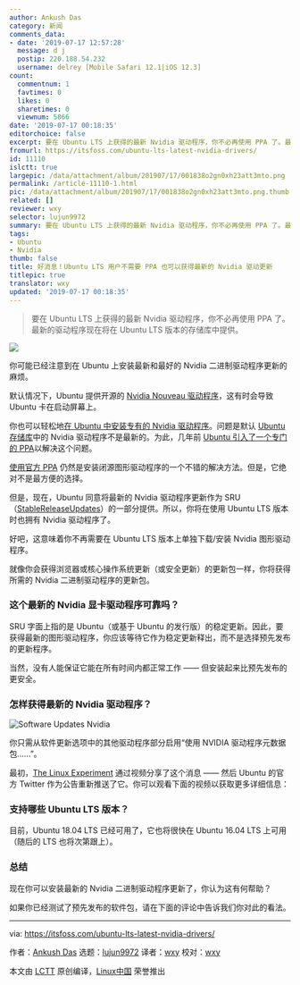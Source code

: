 ```yaml
---
author: Ankush Das
category: 新闻
comments_data:
- date: '2019-07-17 12:57:28'
  message: d j
  postip: 220.188.54.232
  username: delrey [Mobile Safari 12.1|iOS 12.3]
count:
  commentnum: 1
  favtimes: 0
  likes: 0
  sharetimes: 0
  viewnum: 5866
date: '2019-07-17 00:18:35'
editorchoice: false
excerpt: 要在 Ubuntu LTS 上获得的最新 Nvidia 驱动程序，你不必再使用 PPA 了。最新的驱动程序现在将在 Ubuntu LTS 版本的存储库中提供。
fromurl: https://itsfoss.com/ubuntu-lts-latest-nvidia-drivers/
id: 11110
islctt: true
largepic: /data/attachment/album/201907/17/001838o2gn0xh23att3mto.png
permalink: /article-11110-1.html
pic: /data/attachment/album/201907/17/001838o2gn0xh23att3mto.png.thumb.jpg
related: []
reviewer: wxy
selector: lujun9972
summary: 要在 Ubuntu LTS 上获得的最新 Nvidia 驱动程序，你不必再使用 PPA 了。最新的驱动程序现在将在 Ubuntu LTS 版本的存储库中提供。
tags:
- Ubuntu
- Nvidia
thumb: false
title: 好消息！Ubuntu LTS 用户不需要 PPA 也可以获得最新的 Nvidia 驱动更新
titlepic: true
translator: wxy
updated: '2019-07-17 00:18:35'
---
```



> 
> 要在 Ubuntu LTS 上获得的最新 Nvidia 驱动程序，你不必再使用 PPA 了。最新的驱动程序现在将在 Ubuntu LTS 版本的存储库中提供。
> 
> 
> 


![](/data/attachment/album/201907/17/001838o2gn0xh23att3mto.png)


你可能已经注意到在 Ubuntu 上安装最新和最好的 Nvidia 二进制驱动程序更新的麻烦。


默认情况下，Ubuntu 提供开源的 [Nvidia Nouveau 驱动程序](https://nouveau.freedesktop.org/wiki/)，这有时会导致 Ubuntu 卡在启动屏幕上。


你也可以轻松地[在 Ubuntu 中安装专有的 Nvidia 驱动程序](https://itsfoss.com/install-additional-drivers-ubuntu/)。问题是默认 [Ubuntu 存储库](https://itsfoss.com/ubuntu-repositories/)中的 Nvidia 驱动程序不是最新的。为此，几年前 [Ubuntu 引入了一个专门的 PPA](https://itsfoss.com/ubuntu-official-ppa-graphics/)以解决这个问题。


[使用官方 PPA](https://itsfoss.com/ppa-guide/) 仍然是安装闭源图形驱动程序的一个不错的解决方法。但是，它绝对不是最方便的选择。


但是，现在，Ubuntu 同意将最新的 Nvidia 驱动程序更新作为 SRU（[StableReleaseUpdates](https://wiki.ubuntu.com/StableReleaseUpdates)）的一部分提供。所以，你将在使用 Ubuntu LTS 版本时也拥有 Nvidia 驱动程序了。


好吧，这意味着你不再需要在 Ubuntu LTS 版本上单独下载/安装 Nvidia 图形驱动程序。


就像你会获得浏览器或核心操作系统更新（或安全更新）的更新包一样，你将获得所需的 Nvidia 二进制驱动程序的更新包。


### 这个最新的 Nvidia 显卡驱动程序可靠吗？


SRU 字面上指的是 Ubuntu（或基于 Ubuntu 的发行版）的稳定更新。因此，要获得最新的图形驱动程序，你应该等待它作为稳定更新释出，而不是选择预先发布的更新程序。


当然，没有人能保证它能在所有时间内都正常工作 —— 但安装起来比预先发布的更安全。


### 怎样获得最新的 Nvidia 驱动程序？


![Software Updates Nvidia](/data/attachment/album/201907/17/001844u4r2owoo0dnojz9h.jpg)


你只需从软件更新选项中的其他驱动程序部分启用“使用 NVIDIA 驱动程序元数据包……”。


最初，[The Linux Experiment](https://twitter.com/thelinuxEXP) 通过视频分享了这个消息 —— 然后 Ubuntu 的官方 Twitter 作为公告重新推送了它。你可以观看下面的视频以获取更多详细信息：






### 支持哪些 Ubuntu LTS 版本？


目前，Ubuntu 18.04 LTS 已经可用了，它也将很快在 Ubuntu 16.04 LTS 上可用（随后的 LTS 也将次第跟上）。


### 总结


现在你可以安装最新的 Nvidia 二进制驱动程序更新了，你认为这有何帮助？


如果你已经测试了预先发布的软件包，请在下面的评论中告诉我们你对此的看法。




---


via: <https://itsfoss.com/ubuntu-lts-latest-nvidia-drivers/>


作者：[Ankush Das](https://itsfoss.com/author/ankush/) 选题：[lujun9972](https://github.com/lujun9972) 译者：[wxy](https://github.com/wxy) 校对：[wxy](https://github.com/wxy)


本文由 [LCTT](https://github.com/LCTT/TranslateProject) 原创编译，[Linux中国](https://linux.cn/) 荣誉推出